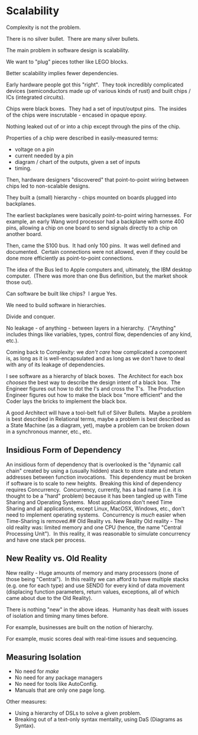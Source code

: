 # Scalability

Complexity is not the problem.

There is no silver bullet.  There are many silver bullets.

The main problem in software design is scalability.

We want to "plug" pieces tother like LEGO blocks.

Better scalability implies fewer dependencies.

Early hardware people got this "right".  They took incredibly complicated devices (semiconductors made up of various kinds of rust) and built chips / ICs (integrated circuits).

Chips were black boxes.  They had a set of input/output pins.  The insides of the chips were inscrutable - encased in opaque epoxy.

Nothing leaked out of or into a chip except through the pins of the chip.

Properties of a chip were described in easily-measured terms:

-   voltage on a pin
-   current needed by a pin
-   diagram / chart of the outputs, given a set of inputs
-   timing.

Then, hardware designers "discovered" that point-to-point wiring between chips led to non-scalable designs.

They built a (small) hierarchy - chips mounted on boards plugged into backplanes.

The earliest backplanes were basically point-to-point wiring harnesses.  For example, an early Wang word processor had a backplane with some 400 pins, allowing a chip on one board to send signals directly to a chip on another board.

Then, came the S100 bus.  It had only 100 pins.  It was well defined and documented.  Certain connections were not allowed, even if they could be done more efficiently as point-to-point connections.

The idea of the Bus led to Apple computers and, ultimately, the IBM desktop computer.  (There was more than one Bus definition, but the market shook those out).

Can software be built like chips?  I argue Yes.

We need to build software in hierarchies.

Divide and conquer.

No leakage - of anything - between layers in a hierarchy.  ("Anything" includes things like variables, types, control flow, dependencies of any kind, etc.).

Coming back to Complexity: we *don't care* how complicated a component is, as long as it is well-encapsulated and as long as we don't have to deal with any of its leakage of dependencies.

I see software as a hierarchy of black boxes.  The Architect for each box _chooses_ the best way to describe the design intent of a black box.  The Engineer figures out how to dot the I's and cross the T's.  The Production Engineer figures out how to make the black box "more efficient" and the Coder lays the bricks to implement the black box.

A good Architect will have a tool-belt full of Silver Bullets.  Maybe a problem is best described in Relational terms, maybe a problem is best described as a State Machine (as a diagram, yet), maybe a problem can be broken down in a synchronous manner, etc., etc.

## Insidious Form of Dependency

An insidious form of dependency that is overlooked is the "dynamic call chain" created by using a (usually hidden) stack to store state and return addresses between function invocations.  This dependency must be broken if software is to scale to new heights.  Breaking this kind of dependency requires Concurrency.  Concurrency, currently, has a bad name (i.e. it is thought to be a "hard" problem) because it has been tangled up with Time Sharing and Operating Systems.  Most applications don't need Time Sharing and all applications, except Linux, MacOSX, Windows, etc., don't need to implement operating systems.  Concurrency is *much* easier when Time-Sharing is removed.## Old Reality vs. New Reality
Old reality - The old reality was: limited memory and one CPU (hence, the name "Central Processing Unit").  In this reality, it was reasonable to simulate concurrency and have one stack per process.

## New Reality vs. Old Reality
New reality - Huge amounts of memory and many processors (none of those being "Central").  In this reality we can afford to have multiple stacks (e.g. one for each type) and use SEND() for every kind of data movement (displacing function parameters, return values, exceptions, all of which came about due to the Old Reality).

There is nothing "new" in the above ideas.  Humanity has dealt with issues of isolation and timing many times before.

For example, businesses are built on the notion of hierarchy.

For example, music scores deal with real-time issues and sequencing.
  
## Measuring Isolation

-   No need for _make_
-   No need for any package managers
-   No need for tools like AutoConfig.
-   Manuals that are only one page long.

Other measures:
- Using a hierarchy of DSLs to solve a given problem.
- Breaking out of a text-only syntax mentality, using DaS (Diagrams as Syntax).